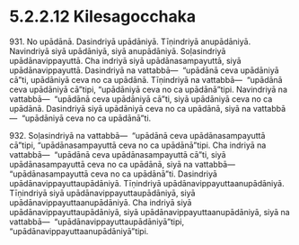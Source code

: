 

# 5.2.2.12 Kilesagocchaka





931\. No upādānā. Dasindriyā upādāniyā. Tīṇindriyā anupādāniyā. Navindriyā siyā upādāniyā, siyā anupādāniyā. Soḷasindriyā upādānavippayuttā. Cha indriyā siyā upādānasampayuttā, siyā upādānavippayuttā. Dasindriyā na vattabbā—  “upādānā ceva upādāniyā cā”ti, upādāniyā ceva no ca upādānā. Tīṇindriyā na vattabbā—  “upādānā ceva upādāniyā cā”tipi, “upādāniyā ceva no ca upādānā”tipi. Navindriyā na vattabbā—  “upādānā ceva upādāniyā cā”ti, siyā upādāniyā ceva no ca upādānā. Dasindriyā siyā upādāniyā ceva no ca upādānā, siyā na vattabbā—  “upādāniyā ceva no ca upādānā”ti.

932\. Soḷasindriyā na vattabbā—  “upādānā ceva upādānasampayuttā cā”tipi, “upādānasampayuttā ceva no ca upādānā”tipi. Cha indriyā na vattabbā—  “upādānā ceva upādānasampayuttā cā”ti, siyā upādānasampayuttā ceva no ca upādānā, siyā na vattabbā—  “upādānasampayuttā ceva no ca upādānā”ti. Dasindriyā upādānavippayuttaupādāniyā. Tīṇindriyā upādānavippayuttaanupādāniyā. Tīṇindriyā siyā upādānavippayuttaupādāniyā, siyā upādānavippayuttaanupādāniyā. Cha indriyā siyā upādānavippayuttaupādāniyā, siyā upādānavippayuttaanupādāniyā, siyā na vattabbā—  “upādānavippayuttaupādāniyā”tipi, “upādānavippayuttaanupādāniyā”tipi.



